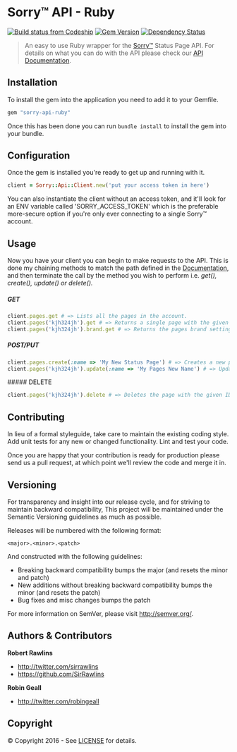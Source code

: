 # Sorry™ API - Ruby

[![Build status from Codeship](https://codeship.com/projects/c176af60-b8a7-0133-9729-0e8881fc1b37/status?branch=master)](https://codeship.com/) [![Gem Version](https://badge.fury.io/rb/sorry-api-ruby.svg)](https://badge.fury.io/rb/sorry-api-ruby) [![Dependency Status](https://gemnasium.com/sorry-app/sorry-api-ruby.svg)](https://gemnasium.com/sorry-app/sorry-api-ruby)

> An easy to use Ruby wrapper for the [Sorry™](http://www.sorryapp.com) Status Page API. For details on what you can do with the API please check our [API Documentation](https://docs.sorryapp.com/api/v1/).

## Installation

To install the gem into the application you need to add it to your Gemfile.

```ruby
gem "sorry-api-ruby"
```

Once this has been done you can run `bundle install` to install the gem into your bundle.

## Configuration

Once the gem is installed you're ready to get up and running with it.

```ruby
client = Sorry::Api::Client.new('put your access token in here')
```

You can also instantiate the client without an access token, and it'll look for an ENV variable called 'SORRY_ACCESS_TOKEN' which is the preferable more-secure option if you're only ever connecting to a single Sorry™ account.

## Usage

Now you have your client you can begin to make requests to the API. This is done my chaining methods to match the path defined in the [Documentation](https://docs.sorryapp.com/api/v1/), and then terminate the call by the method you wish to perform i.e. *get(), create(), update() or delete().*

##### GET

```ruby
client.pages.get # => Lists all the pages in the account.
client.pages('kjh324jh').get # => Returns a single page with the given ID.
client.pages('kjh324jh').brand.get # => Returns the pages brand settings.
```

##### POST/PUT

```ruby
client.pages.create(:name => 'My New Status Page') # => Creates a new page.
client.pages('kjh324jh').update(:name => 'My Pages New Name') # => Updates the name of the page.
```

##### DELETE

```ruby
client.pages('kjh324jh').delete # => Deletes the page with the given ID.
```

## Contributing

In lieu of a formal styleguide, take care to maintain the existing coding style. Add unit tests for any new or changed functionality. Lint and test your code.

Once you are happy that your contribution is ready for production please send us a pull request, at which point we'll review the code and merge it in.

## Versioning

For transparency and insight into our release cycle, and for striving to maintain backward compatibility, This project will be maintained under the Semantic Versioning guidelines as much as possible.

Releases will be numbered with the following format:

`<major>.<minor>.<patch>`

And constructed with the following guidelines:

* Breaking backward compatibility bumps the major (and resets the minor and patch)
* New additions without breaking backward compatibility bumps the minor (and resets the patch)
* Bug fixes and misc changes bumps the patch

For more information on SemVer, please visit <http://semver.org/>.

## Authors & Contributors

**Robert Rawlins**

+ <http://twitter.com/sirrawlins>
+ <https://github.com/SirRawlins>

**Robin Geall**

+ <http://twitter.com/robingeall>

## Copyright

&copy; Copyright 2016 - See [LICENSE](LICENSE) for details.